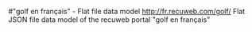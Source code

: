 #"golf en français" - Flat file data model
http://fr.recuweb.com/golf/
Flat JSON file data model of the recuweb portal "golf en français"
